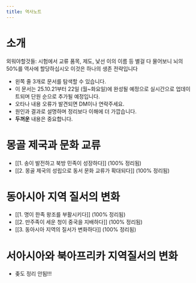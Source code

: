 ```yaml
---
title: 역사노트
---
```

# 소개
외워야할것들: 시험에서 교류 품목, 제도, 낯선 이의 이름 등 별걸 다 물어보니 뇌의 50%를 역사에 할당하십시오 이것은 하나의 생존 전략입니다
* 왼쪽 줄 3개로 문서를 탐색할 수 있습니다.
* 이 문서는 25.10.21부터 22일 (월~화요일)에 완성될 예정으로 실시간으로 업데이트되며 단원 순으로 추가될 예정입니다.
* 오타나 내용 오류가 발견되면 DM이나 연락주세요.
* 원인과 결과로 설명하며 정리보다 이해에 더 가깝습니다.
* **두꺼운** 내용은 중요합니다.

# 몽골 제국과 문화 교류
- [[1. 송이 발전하고 북방 민족이 성장하다]] (100% 정리됨)
- [[2. 몽골 제국의 성립으로 동서 문화 교류가 확대되다]] (100% 정리됨)
# 동아시아 지역 질서의 변화
- [[1. 명이 한족 왕조를 부활시키다]] (100% 정리됨)
- [[2. 만주족이 세운 청이 중국을 지배하다]] (100% 정리됨)
- [[3. 동아시아 지역의 질서가 변화하다]] (100% 정리됨)
# 서아시아와 북아프리카 지역질서의 변화
- 좆도 정리 안됨!!!
